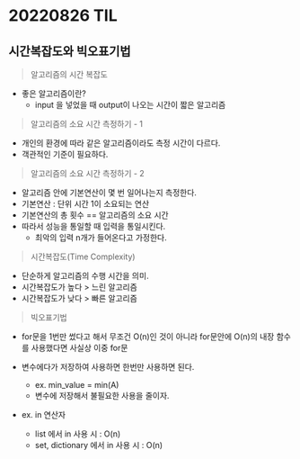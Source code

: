 # 20220826 TIL

## 시간복잡도와 빅오표기법

> 알고리즘의 시간 복잡도

- 좋은 알고리즘이란?
  - input 을 넣었을 때 output이 나오는 시간이 짧은 알고리즘

> 알고리즘의 소요 시간 측정하기 - 1

- 개인의 환경에 따라 같은 알고리즘이라도 측정 시간이 다르다.
- 객관적인 기준이 필요하다.

> 알고리즘의 소요 시간 측정하기 - 2

- 알고리즘 안에 기본연산이 몇 번 일어나는지 측정한다.
- 기본연산 : 단위 시간 1이 소요되는 연산
- 기본연산의 총 횟수 == 알고리즘의 소요 시간
- 따라서 성능을 통일할 때 입력을 통일시킨다.
  - 최악의 입력 n개가 들어온다고 가정한다.

> 시간복잡도(Time Complexity)

- 단순하게 알고리즘의 수행 시간을 의미.
- 시간복잡도가 높다 > 느린 알고리즘
- 시간복잡도가 낮다 > 빠른 알고리즘

> 빅오표기법

- for문을 1번만 썼다고 해서 무조건 O(n)인 것이 아니라 for문안에 O(n)의 내장 함수를 사용했다면 사실상 이중 for문
- 변수에다가 저장하여 사용하면 한번만 사용하면 된다.
  - ex. min_value = min(A)
  - 변수에 저장해서 불필요한 사용을 줄이자.

- ex. in 연산자
  - list 에서 in 사용 시 : O(n)
  - set, dictionary 에서 in 사용 시 : O(n)